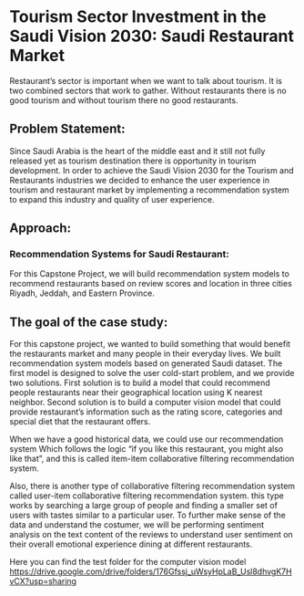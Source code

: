 # Tourism Sector Investment in the Saudi Vision 2030: Saudi Restaurant Market

Restaurant’s sector is important when we want to talk about tourism. It is two combined sectors that work to gather. Without restaurants there is no good tourism and without tourism there no good restaurants.

## Problem Statement:
Since Saudi Arabia is the heart of the middle east and it still not fully released yet as tourism destination there is opportunity in tourism development. In order to achieve the Saudi Vision 2030 for the Tourism and Restaurants industries we decided to enhance the user experience in tourism and restaurant market by implementing a recommendation system to expand this industry and quality of user experience.

## Approach: 
### Recommendation Systems for Saudi Restaurant: 
For this Capstone Project, we will build recommendation system models to recommend restaurants based on review scores and location in three cities Riyadh, Jeddah, and Eastern Province.

## The goal of the case study:

For this capstone project, we wanted to build something that would benefit the restaurants market and many people in their everyday lives. We built recommendation system models based on generated Saudi dataset. The first model is designed to solve the user cold-start problem, and we provide two solutions. First solution is to build a model that could recommend people restaurants near their geographical location using K nearest neighbor. Second solution is to build a computer vision model that could provide restaurant’s information such as the rating score, categories and special diet that the restaurant offers.

When we have a good historical data, we could use our recommendation system Which follows the logic “if you like this restaurant, you might also like that”, and this is called item-item collaborative filtering recommendation system. 

Also, there is another type of collaborative filtering recommendation system called user-item collaborative filtering recommendation system. this type works by searching a large group of people and finding a smaller set of users with tastes similar to a particular user. To further make sense of the data and understand the costumer, we will be performing sentiment analysis on the text content of the reviews to understand user sentiment on their overall emotional experience dining at different restaurants.

Here you can find the test folder for the computer vision model https://drive.google.com/drive/folders/176Gfssj_uWsyHpLaB_Usl8dhvgK7HvCX?usp=sharing
